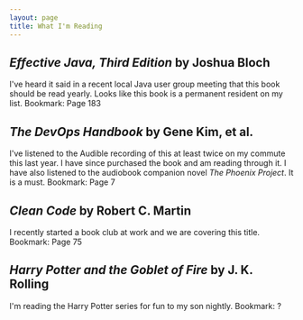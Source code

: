```yaml
---
layout: page
title: What I'm Reading
---
```


## *Effective Java, Third Edition* by Joshua Bloch
I've heard it said in a recent local Java user group meeting that this book should be read yearly. Looks like this book is a permanent resident on my list.
Bookmark: Page 183

## *The DevOps Handbook* by Gene Kim, et al.
I've listened to the Audible recording of this at least twice on my commute this last year. I have since purchased the book and am reading through it. I have also listened to the audiobook companion novel *The Phoenix Project*. It is a must.
Bookmark: Page 7

## *Clean Code* by Robert C. Martin
I recently started a book club at work and we are covering this title.
Bookmark: Page 75

## *Harry Potter and the Goblet of Fire* by J. K. Rolling
I'm reading the Harry Potter series for fun to my son nightly.
Bookmark: ?
